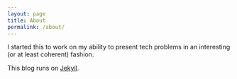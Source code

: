 ```yaml
---
layout: page
title: About
permalink: /about/
---
```

I started this to work on my ability to present tech problems in an interesting (or at least coherent) fashion. 

This blog runs on [Jekyll](http://jekyllrb.com/).
